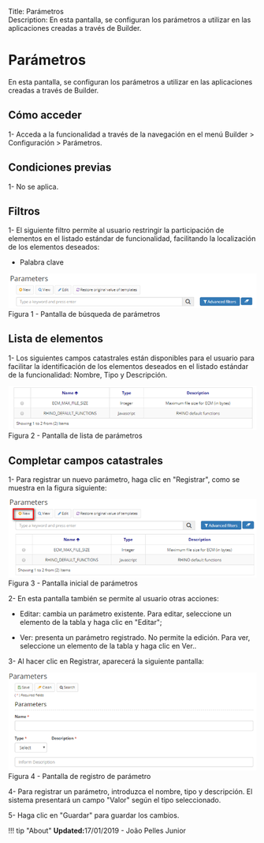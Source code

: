 Title: Parámetros   
Description: En esta pantalla, se configuran los parámetros a utilizar en las aplicaciones creadas a través de Builder.    

# Parámetros  

En esta pantalla, se configuran los parámetros a utilizar en las aplicaciones creadas a través de Builder.   

## Cómo acceder

1- Acceda a la funcionalidad a través de la navegación en el menú Builder > Configuración > Parámetros.   

## Condiciones previas 

1- No se aplica.    

## Filtros 

1- El siguiente filtro permite al usuario restringir la participación de elementos en el listado estándar de funcionalidad, facilitando la localización de los elementos deseados:    
 - Palabra clave    

![Screenshot](images/Parameters-search.png)    
Figura 1 - Pantalla de búsqueda de parámetros    

## Lista de elementos

1- Los siguientes campos catastrales están disponibles para el usuario para facilitar la identificación de los elementos deseados en el listado estándar de la funcionalidad: Nombre, Tipo y Descripción.    

![Screenshot](images/Parameters-Listing.png)   
Figura 2 - Pantalla de lista de parámetros    

## Completar campos catastrales

1- Para registrar un nuevo parámetro, haga clic en "Registrar", como se muestra en la figura siguiente:  

![Screenshot](images/Parameters-home.png)  
Figura 3 - Pantalla inicial de parámetros  

2- En esta pantalla también se permite al usuario otras acciones:

* Editar: cambia un parámetro existente. Para editar, seleccione un elemento de la tabla y haga clic en "Editar";

* Ver: presenta un parámetro registrado. No permite la edición. Para ver, seleccione un elemento de la tabla y haga clic en Ver..  

3- Al hacer clic en Registrar, aparecerá la siguiente pantalla:   

![Screenshot](images/Parameters-register.png)   
Figura 4 - Pantalla de registro de parámetro    

4- Para registrar un parámetro, introduzca el nombre, tipo y descripción. El sistema presentará un campo "Valor" según el tipo seleccionado. 

5- Haga clic en "Guardar" para guardar los cambios.    


!!! tip "About"
    <b>Updated:</b>17/01/2019 - João Pelles Junior
